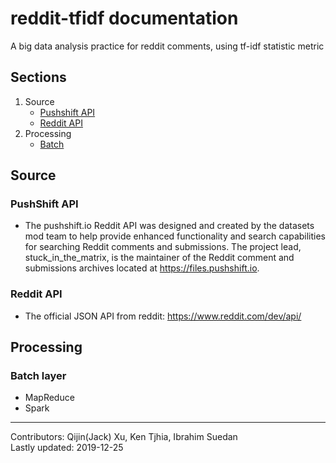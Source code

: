 # reddit-tfidf documentation
A big data analysis practice for reddit comments, using tf-idf statistic metric

## Sections
1. Source
      * [Pushshift API](#pushshift-api)
      * [Reddit API](#reddit-api)
2. Processing
      * [Batch](#batch-layer)
      
## Source
### PushShift API
- The pushshift.io Reddit API was designed and created by the datasets mod team to help provide enhanced functionality and search capabilities for searching Reddit comments and submissions. The project lead, stuck_in_the_matrix, is the maintainer of the Reddit comment and submissions archives located at https://files.pushshift.io.
### Reddit API
- The official JSON API from reddit: https://www.reddit.com/dev/api/

## Processing
### Batch layer
- MapReduce
- Spark

---
Contributors: Qijin(Jack) Xu, Ken Tjhia, Ibrahim Suedan\
Lastly updated: 2019-12-25
